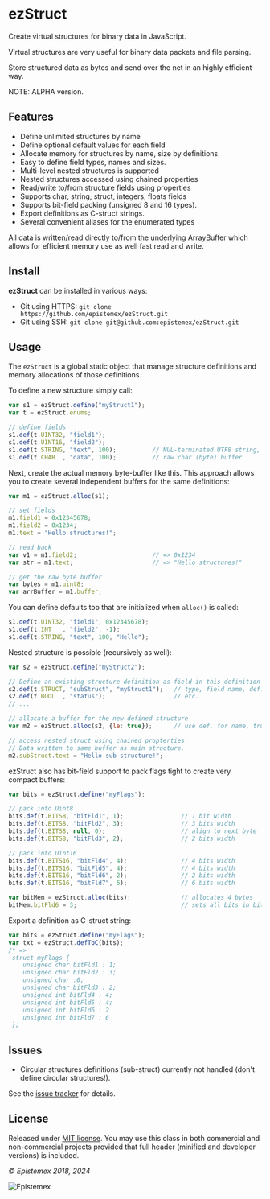 ﻿ezStruct
========

Create virtual structures for binary data in JavaScript.

Virtual structures are very useful for binary data packets and file
parsing.

Store structured data as bytes and send over the net in an highly
efficient way.

NOTE: ALPHA version.

Features
--------

- Define unlimited structures by name
- Define optional default values for each field
- Allocate memory for structures by name, size by definitions.
- Easy to define field types, names and sizes.
- Multi-level nested structures is supported
- Nested structures accessed using chained properties
- Read/write to/from structure fields using properties
- Supports char, string, struct, integers, floats fields
- Supports bit-field packing (unsigned 8 and 16 types).
- Export definitions as C-struct strings.
- Several convenient aliases for the enumerated types

All data is written/read directly to/from the underlying ArrayBuffer
which allows for efficient memory use as well fast read and write.

Install
-------

**ezStruct** can be installed in various ways:

- Git using HTTPS: `git clone https://github.com/epistemex/ezStruct.git`
- Git using SSH: `git clone git@github.com:epistemex/ezStruct.git`

Usage
-----

The `ezStruct` is a global static object that manage structure definitions
and memory allocations of those definitions.

To define a new structure simply call:

```javascript
var s1 = ezStruct.define("myStruct1");
var t = ezStruct.enums;

// define fields
s1.def(t.UINT32, "field1");
s1.def(t.UINT16, "field2");
s1.def(t.STRING, "text", 100);          // NUL-terminated UTF8 string, max 100 bytes
s1.def(t.CHAR  , "data", 100);          // raw char (byte) buffer
```

Next, create the actual memory byte-buffer like this. This approach
allows you to create several independent buffers for the same definitions:

```javascript
var m1 = ezStruct.alloc(s1);

// set fields
m1.field1 = 0x12345678;
m1.field2 = 0x1234;
m1.text = "Hello structures!";

// read back
var v1 = m1.field2;                     // => 0x1234
var str = m1.text;                      // => "Hello structures!"

// get the raw byte buffer
var bytes = m1.uint8;
var arrBuffer = m1.buffer;
```

You can define defaults too that are initialized when `alloc()` is called:

```javascript
s1.def(t.UINT32, "field1", 0x12345678);
s1.def(t.INT   , "field2", -1);
s1.def(t.STRING, "text", 100, "Hello");
```

Nested structure is possible (recursively as well):

```javascript
var s2 = ezStruct.define("myStruct2");

// Define an existing structure definition as field in this definition
s2.def(t.STRUCT, "subStruct", "myStruct1");   // type, field name, def. name
s2.def(t.BOOL  , "status");                   // etc.
// ...

// allocate a buffer for the new defined structure
var m2 = ezStruct.alloc(s2, {le: true});      // use def. for name, true = use little-endian

// access nested struct using chained propterties.
// Data written to same buffer as main structure.
m2.subStruct.text = "Hello sub-structure!";
```

ezStruct also has bit-field support to pack flags tight to create
very compact buffers:

```javascript
var bits = ezStruct.define("myFlags");

// pack into Uint8
bits.def(t.BITS8, "bitFld1", 1);                // 1 bit width
bits.def(t.BITS8, "bitFld2", 3);                // 3 bits width
bits.def(t.BITS8, null, 0);                     // align to next byte
bits.def(t.BITS8, "bitFld3", 2);                // 2 bits width

// pack into Uint16
bits.def(t.BITS16, "bitFld4", 4);               // 4 bits width
bits.def(t.BITS16, "bitFld5", 4);               // 4 bits width
bits.def(t.BITS16, "bitFld6", 2);               // 2 bits width
bits.def(t.BITS16, "bitFld7", 6);               // 6 bits width

var bitMem = ezStruct.alloc(bits);              // allocates 4 bytes
bitMem.bitFld6 = 3;                             // sets all bits in bitFld6
```

Export a definition as C-struct string:

```javascript
var bits = ezStruct.define("myFlags");
var txt = ezStruct.defToC(bits);
/* =>
 struct myFlags {
    unsigned char bitFld1 : 1;
    unsigned char bitFld2 : 3;
    unsigned char :0;
    unsigned char bitFld3 : 2;
    unsigned int bitFld4 : 4;
    unsigned int bitFld5 : 4;
    unsigned int bitFld6 : 2
    unsigned int bitFld7 : 6
 };
```

Issues
--------

- Circular structures definitions (sub-struct) currently not handled (don't define circular structures!).

See the [issue tracker](https://gitlab.com/epistemex/ezStruct/issues/new) for details.

License
-------

Released under [MIT license](http://choosealicense.com/licenses/mit/). You may use this class in
both commercial and non-commercial projects provided that full header (minified and developer
versions) is included.

*&copy; Epistemex 2018, 2024*

![Epistemex](https://i.imgur.com/GP6Q3v8.png)
